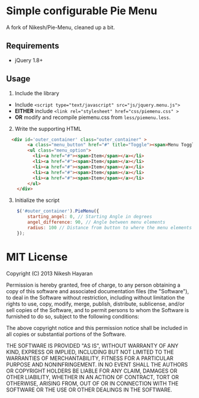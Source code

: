 # Simple configurable Pie Menu

A fork of Nikesh/Pie-Menu, cleaned up a bit.

## Requirements

* jQuery 1.8+

## Usage

1. Include the library

  * Include `<script type="text/javascript" src="js/jquery.menu.js">` 
  * **EITHER** include `<link rel="stylesheet" href="css/piemenu.css" >` 
  * **OR** modify and recompile piemenu.css from `less/piemenu.less`.

2. Write the supporting HTML

```html
  <div id='outer_container' class="outer_container" >
		<a class="menu_button" href="#" title="Toggle"><span>Menu Toggle</span></a>
		<ul class="menu_option">
		  <li><a href="#"><span>Item</span></a></li>
		  <li><a href="#"><span>Item</span></a></li>
		  <li><a href="#"><span>Item</span></a></li>
		  <li><a href="#"><span>Item</span></a></li>
		  <li><a href="#"><span>Item</span></a></li>
		</ul>
	</div>
```

3. Initialize the script

```javascript
	$('#outer_container').PieMenu({
		starting_angel: 0, // Starting Angle in degrees
		angel_difference: 90, // Angle between menu elements
		radius: 100 // Distance from button to where the menu elements end up
	});	
```

# MIT License

Copyright (C) 2013 Nikesh Hayaran

Permission is hereby granted, free of charge, to any person obtaining a copy of this software and associated documentation files (the "Software"), to deal in the Software without restriction, including without limitation the rights to use, copy, modify, merge, publish, distribute, sublicense, and/or sell copies of the Software, and to permit persons to whom the Software is furnished to do so, subject to the following conditions:

The above copyright notice and this permission notice shall be included in all copies or substantial portions of the Software.

THE SOFTWARE IS PROVIDED "AS IS", WITHOUT WARRANTY OF ANY KIND, EXPRESS OR IMPLIED, INCLUDING BUT NOT LIMITED TO THE WARRANTIES OF MERCHANTABILITY, FITNESS FOR A PARTICULAR PURPOSE AND NONINFRINGEMENT. IN NO EVENT SHALL THE AUTHORS OR COPYRIGHT HOLDERS BE LIABLE FOR ANY CLAIM, DAMAGES OR OTHER LIABILITY, WHETHER IN AN ACTION OF CONTRACT, TORT OR OTHERWISE, ARISING FROM, OUT OF OR IN CONNECTION WITH THE SOFTWARE OR THE USE OR OTHER DEALINGS IN THE SOFTWARE.
